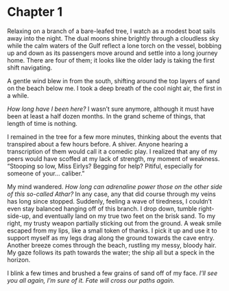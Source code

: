 # Chapter 1

Relaxing on a branch of a bare-leafed tree, I watch as a modest boat sails away
into the night. The dual moons shine brightly through a cloudless sky while the
calm waters of the Gulf reflect a lone torch on the vessel, bobbing up and down
as its passengers move around and settle into a long journey home. There are
four of them; it looks like the older lady is taking the first shift navigating.

A gentle wind blew in from the south, shifting around the top layers of sand on
the beach below me. I took a deep breath of the cool night air, the first in a
while.

_How long have I been here?_ I wasn’t sure anymore, although it must have been
at least a half dozen months. In the grand scheme of things, that length of time
is nothing.

I remained in the tree for a few more minutes, thinking about the events that
transpired about a few hours before. A shiver. Anyone hearing a transcription of
them would call it a comedic play. I realized that any of my peers would have
scoffed at my lack of strength, my moment of weakness. “Stooping so low, Miss
Eirlys? Begging for help? Pitiful, especially for someone of your… caliber.”

My mind wandered. _How long can adrenaline power those on the other side of this
so-called Athar?_ In any case, any that did course through my veins has long
since stopped. Suddenly, feeling a wave of tiredness, I couldn’t even stay
balanced hanging off of this branch. I drop down, tumble right-side-up, and
eventually land on my true two feet on the brisk sand. To my right, my trusty
weapon partially sticking out from the ground. A weak smile escaped from my
lips, like a small token of thanks. I pick it up and use it to support myself as
my legs drag along the ground towards the cave entry. Another breeze comes
through the beach, rustling my messy, bloody hair. My gaze follows its path
towards the water; the ship all but a speck in the horizon.

I blink a few times and brushed a few grains of sand off of my face. _I’ll see
you all again, I’m sure of it. Fate will cross our paths again._
